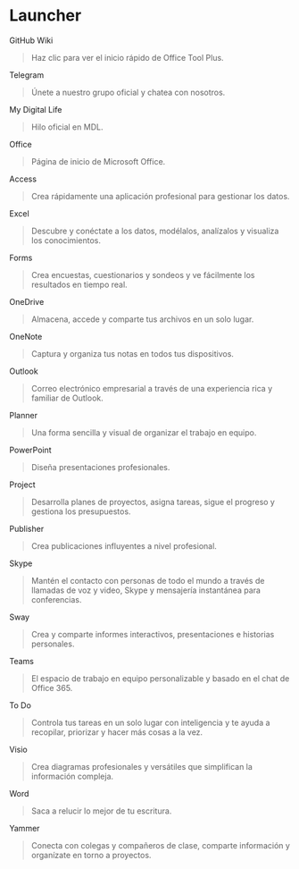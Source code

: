 # Launcher

GitHub Wiki
> Haz clic para ver el inicio rápido de Office Tool Plus.

Telegram
> Únete a nuestro grupo oficial y chatea con nosotros.

My Digital Life
> Hilo oficial en MDL.

Office
> Página de inicio de Microsoft Office.

Access
> Crea rápidamente una aplicación profesional para gestionar los datos.

Excel
> Descubre y conéctate a los datos, modélalos, analízalos y visualiza los conocimientos.

Forms
> Crea encuestas, cuestionarios y sondeos y ve fácilmente los resultados en tiempo real.

OneDrive
> Almacena, accede y comparte tus archivos en un solo lugar.

OneNote
> Captura y organiza tus notas en todos tus dispositivos.

Outlook
> Correo electrónico empresarial a través de una experiencia rica y familiar de Outlook.

Planner
> Una forma sencilla y visual de organizar el trabajo en equipo.

PowerPoint
> Diseña presentaciones profesionales.

Project
> Desarrolla planes de proyectos, asigna tareas, sigue el progreso y gestiona los presupuestos.

Publisher
> Crea publicaciones influyentes a nivel profesional.

Skype
> Mantén el contacto con personas de todo el mundo a través de llamadas de voz y video, Skype y mensajería instantánea para conferencias.

Sway
> Crea y comparte informes interactivos, presentaciones e historias personales.

Teams
> El espacio de trabajo en equipo personalizable y basado en el chat de Office 365.

To Do
> Controla tus tareas en un solo lugar con inteligencia y te ayuda a recopilar, priorizar y hacer más cosas a la vez.

Visio
> Crea diagramas profesionales y versátiles que simplifican la información compleja.

Word
> Saca a relucir lo mejor de tu escritura.

Yammer
> Conecta con colegas y compañeros de clase, comparte información y organízate en torno a proyectos.
